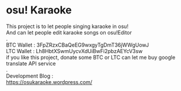 # osu! Karaoke    
This project is to let people singing karaoke in osu!    
And can let people edit karaoke songs on osu!Editor    
.    
BTC Wallet : 3FpZRzxCBaQeEG9wxgyTgDmT36jWWgUowJ    
LTC Wallet : Lh8HbtXSwmUycvXdUiBwFi2pbzAEYcV3sw    
if you like this project, donate some BTC or LTC can let me buy google translate API service   
.    
Development Blog :     
https://osukaraoke.wordpress.com/    

